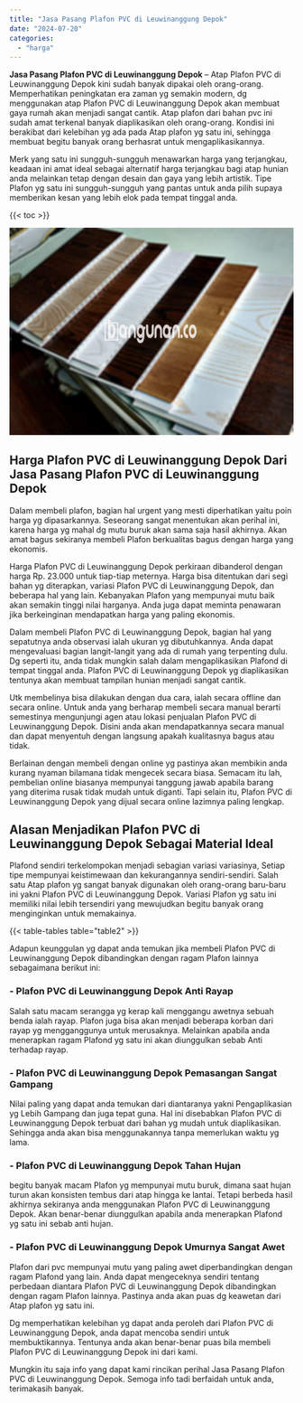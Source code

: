 ```yaml
---
title: "Jasa Pasang Plafon PVC di Leuwinanggung Depok"
date: "2024-07-20"
categories: 
  - "harga"
---
```


**Jasa Pasang Plafon PVC di Leuwinanggung Depok** – Atap Plafon PVC di Leuwinanggung Depok kini sudah banyak dipakai oleh orang-orang. Memperhatikan peningkatan era zaman yg semakin modern, dg menggunakan atap Plafon PVC di Leuwinanggung Depok akan membuat gaya rumah akan menjadi sangat cantik. Atap plafon dari bahan pvc ini sudah amat terkenal banyak diaplikasikan oleh orang-orang. Kondisi ini berakibat dari kelebihan yg ada pada Atap plafon yg satu ini, sehingga membuat begitu banyak orang berhasrat untuk mengaplikasikannya.

Merk yang satu ini sungguh-sungguh menawarkan harga yang terjangkau, keadaan ini amat ideal sebagai alternatif harga terjangkau bagi atap hunian anda melainkan tetap dengan desain dan gaya yang lebih artistik. Tipe Plafon yg satu ini sungguh-sungguh yang pantas untuk anda pilih supaya memberikan kesan yang lebih elok pada tempat tinggal anda.

{{< toc >}}

![Jasa Pasang Plafon PVC di Leuwinanggung Depok](/images/flafond-pvc-murah17.png)

## Harga Plafon PVC di Leuwinanggung Depok Dari Jasa Pasang Plafon PVC di Leuwinanggung Depok

Dalam membeli plafon, bagian hal urgent yang mesti diperhatikan yaitu poin harga yg dipasarkannya. Seseorang sangat menentukan akan perihal ini, karena harga yg mahal dg mutu buruk akan sama saja hasil akhirnya. Akan amat bagus sekiranya membeli Plafon berkualitas bagus dengan harga yang ekonomis.

Harga Plafon PVC di Leuwinanggung Depok perkiraan dibanderol dengan harga Rp. 23.000 untuk tiap-tiap meternya. Harga bisa ditentukan dari segi bahan yg diterapkan, variasi Plafon PVC di Leuwinanggung Depok, dan beberapa hal yang lain. Kebanyakan Plafon yang mempunyai mutu baik akan semakin tinggi nilai harganya. Anda juga dapat meminta penawaran jika berkeinginan mendapatkan harga yang paling ekonomis.

Dalam membeli Plafon PVC di Leuwinanggung Depok, bagian hal yang sepatutnya anda observasi ialah ukuran yg dibutuhkannya. Anda dapat mengevaluasi bagian langit-langit yang ada di rumah yang terpenting dulu. Dg seperti itu, anda tidak mungkin salah dalam mengaplikasikan Plafond di tempat tinggal anda. Plafon PVC di Leuwinanggung Depok yg diaplikasikan tentunya akan membuat tampilan hunian menjadi sangat cantik.

Utk membelinya bisa dilakukan dengan dua cara, ialah secara offline dan secara online. Untuk anda yang berharap membeli secara manual berarti semestinya mengunjungi agen atau lokasi penjualan Plafon PVC di Leuwinanggung Depok. Disini anda akan mendapatkannya secara manual dan dapat menyentuh dengan langsung apakah kualitasnya bagus atau tidak.

Berlainan dengan membeli dengan online yg pastinya akan membikin anda kurang nyaman bilamana tidak mengecek secara biasa. Semacam itu lah, pembelian online biasanya mempunyai tanggung jawab apabila barang yang diterima rusak tidak mudah untuk diganti. Tapi selain itu, Plafon PVC di Leuwinanggung Depok yang dijual secara online lazimnya paling lengkap.

## Alasan Menjadikan Plafon PVC di Leuwinanggung Depok Sebagai Material Ideal

Plafond sendiri terkelompokan menjadi sebagian variasi variasinya, Setiap tipe mempunyai keistimewaan dan kekurangannya sendiri-sendiri. Salah satu Atap plafon yg sangat banyak digunakan oleh orang-orang baru-baru ini yakni Plafon PVC di Leuwinanggung Depok. Variasi Plafon yg satu ini memiliki nilai lebih tersendiri yang mewujudkan begitu banyak orang menginginkan untuk memakainya.

{{< table-tables table="table2" >}}

Adapun keunggulan yg dapat anda temukan jika membeli Plafon PVC di Leuwinanggung Depok dibandingkan dengan ragam Plafon lainnya sebagaimana berikut ini:

### \- Plafon PVC di Leuwinanggung Depok Anti Rayap

Salah satu macam serangga yg kerap kali menggangu awetnya sebuah benda ialah rayap. Plafon juga bisa akan menjadi beberapa korban dari rayap yg mengganggunya untuk merusaknya. Melainkan apabila anda menerapkan ragam Plafond yg satu ini akan diunggulkan sebab Anti terhadap rayap.

### \- Plafon PVC di Leuwinanggung Depok Pemasangan Sangat Gampang

Nilai paling yang dapat anda temukan dari diantaranya yakni Pengaplikasian yg Lebih Gampang dan juga tepat guna. Hal ini disebabkan Plafon PVC di Leuwinanggung Depok terbuat dari bahan yg mudah untuk diaplikasikan. Sehingga anda akan bisa menggunakannya tanpa memerlukan waktu yg lama.

### \- Plafon PVC di Leuwinanggung Depok Tahan Hujan

begitu banyak macam Plafon yg mempunyai mutu buruk, dimana saat hujan turun akan konsisten tembus dari atap hingga ke lantai. Tetapi berbeda hasil akhirnya sekiranya anda menggunakan Plafon PVC di Leuwinanggung Depok. Akan benar-benar diunggulkan apabila anda menerapkan Plafond yg satu ini sebab anti hujan.

### \- Plafon PVC di Leuwinanggung Depok Umurnya Sangat Awet

Plafon dari pvc mempunyai mutu yang paling awet diperbandingkan dengan ragam Plafond yang lain. Anda dapat mengeceknya sendiri tentang perbedaan diantara Plafon PVC di Leuwinanggung Depok dibandingkan dengan ragam Plafon lainnya. Pastinya anda akan puas dg keawetan dari Atap plafon yg satu ini.

Dg memperhatikan kelebihan yg dapat anda peroleh dari Plafon PVC di Leuwinanggung Depok, anda dapat mencoba sendiri untuk membuktikannya. Tentunya anda akan benar-benar puas bila membeli Plafon PVC di Leuwinanggung Depok ini dari kami.

Mungkin itu saja info yang dapat kami rincikan perihal Jasa Pasang Plafon PVC di Leuwinanggung Depok. Semoga info tadi berfaidah untuk anda, terimakasih banyak.
